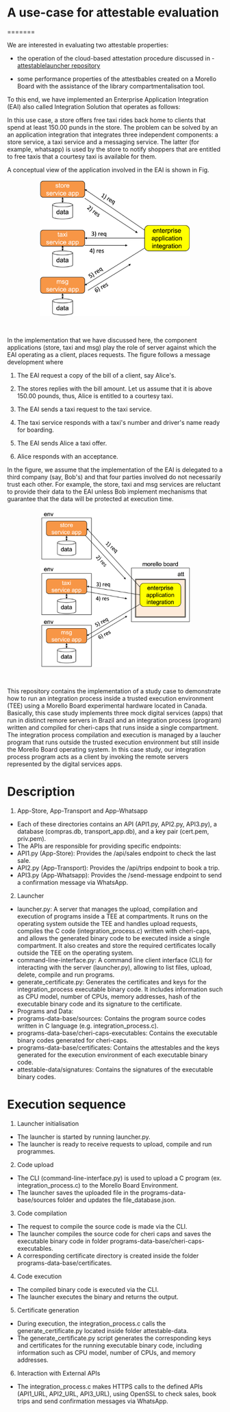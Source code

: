 # A use-case for attestable evaluation
=======

We are interested in evaluating two attestable properties:  
 
- the operation of the cloud-based attestation procedure discussed in - [attestablelauncher repository](https://github.com/CAMB-DSbD/attestablelauncher "Git repository")


- some performance properties of the attestbables created
on a Morello Board with the assistance of the library
compartmentalisation tool.


To this end, we have implemented an Enterprise Application Integration 
(EAI) also called Integration Solution that operates as follows:

In this use case, a store offers free taxi rides
back home to clients that spend at least 
150.00 punds in the store. The problem can be solved 
by an an application integration that integrates 
three independent components: a store service, a 
taxi service and a messaging service.
The latter (for example, whatsapp) is used by the 
store to notify shoppers that are entitled to free 
taxis that a courtesy taxi is available for them. 


A conceptual view of the application involved in
the EAI is shown in Fig. 

<p align="center">
  <img src="./figures/EAI.png"
   width="350" title="Enterprise application integration inetegrating three components.">
</p>
</br>

In the implementation 
that we have discussed here, the
component applications (store, taxi and msg) play the 
role of server against which the
EAI operating as a client, places requests.
The figure follows a message development where
 
1. The EAI request a copy of the bill of a client, say Alice's.

1. The stores replies with the bill amount. Let us assume that
   it is above 150.00 pounds, thus, Alice is entitled to a 
   courtesy taxi.

1. The EAI sends a taxi request to the
    taxi service.

1. The taxi service responds with a taxi's
    number and driver's name ready for boarding.

1. The EAI sends Alice a taxi offer.

1. Alice responds with an acceptance.
 


In the figure, we assume that the implementation of 
the EAI is delegated to a third company (say, Bob's) 
and that four parties involved do not necessarily trust 
each other. For example, the store, taxi and msg services 
are reluctant to provide their data to the EAI unless 
Bob implement mechanisms that guarantee that the data 
will be protected at execution time.


<p align="center">
  <img src="./figures/EAIwithATT.png"
   width="350" title="Enterprise application integration with data protection.">
</p>
</br>




  
  This repository contains the implementation of a study case to demonstrate how to run an integration process inside a trusted execution environment (TEE) using a Morello Board experimental hardware located in Canada. Basically, this case study implements three mock digital services (apps) that run in distinct remore servers in Brazil and an integration process (program) written and compiled for cheri-caps that runs inside a single compartment. The integration process compilation and execution is managed by a laucher program that runs outside the trusted execution environment but still inside the Morello Board operating system. In this case study, our integration process program acts as a client by invoking the remote servers represented by the digital services apps.

# Description  

1) App-Store, App-Transport and App-Whatsapp
- Each of these directories contains an API (API1.py, API2.py, API3.py), a database (compras.db, transport_app.db), and a key pair (cert.pem, priv.pem).
- The APIs are responsible for providing specific endpoints:
 - API1.py (App-Store): Provides the /api/sales endpoint to check the last sale.
 - API2.py (App-Transport): Provides the /api/trips endpoint to book a trip.
 - API3.py (App-Whatsapp): Provides the /send-message endpoint to send a confirmation message via WhatsApp.
   
2) Launcher
- launcher.py: A server that manages the upload, compilation and execution of programs inside a TEE at compartments. It runs on the operating system outside the TEE and handles upload requests, compiles the C code (integration_process.c) written with cheri-caps, and allows the generated binary code to be executed inside a single compartment. It also creates and store the required certificates locally outside the TEE on the operating system.
- command-line-interface.py: A command line client interface (CLI) for interacting with the server (launcher.py), allowing to list files, upload, delete, compile and run programs.
- generate_certificate.py: Generates the certificates and keys for the integration_process executable binary code. It includes information such as CPU model, number of CPUs, memory addresses, hash of the executable binary code and its signature to the certificate.
- Programs and Data:
 - programs-data-base/sources: Contains the program source codes written in C language (e.g. integration_process.c).
 - programs-data-base/cheri-caps-executables: Contains the executable binary codes generated for cheri-caps.
 - programs-data-base/certificates: Contains the attestables and the keys generated for the execution environment of each executable binary code.
 - attestable-data/signatures: Contains the signatures of the executable binary codes.

   
# Execution sequence

1) Launcher initialisation
 - The launcher is started by running launcher.py.
 - The launcher is ready to receive requests to upload, compile and run programmes.
2) Code upload
 - The CLI (command-line-interface.py) is used to upload a C program (ex. integration_process.c) to the Morello Board Environment.
 - The launcher saves the uploaded file in the programs-data-base/sources folder and updates the file_database.json.
3) Code compilation
 - The request to compile the source code is made via the CLI.
 - The launcher compiles the source code for cheri caps and saves the executable binary code in folder programs-data-base/cheri-caps-executables.
 - A corresponding certificate directory is created inside the folder programs-data-base/certificates.
4) Code execution
 - The compiled binary code is executed via the CLI.
 - The launcher executes the binary and returns the output.
5) Certificate generation
 - During execution, the integration_process.c calls the generate_certificate.py located inside folder attestable-data.
 - The generate_certificate.py script generates the corresponding keys and certificates for the running executable binary code, including information such as CPU model, number of CPUs, and memory addresses.
6) Interaction with External APIs
 - The integration_process.c makes HTTPS calls to the defined APIs (API1_URL, API2_URL, API3_URL), using OpenSSL to check sales, book trips and send confirmation messages via WhatsApp.
